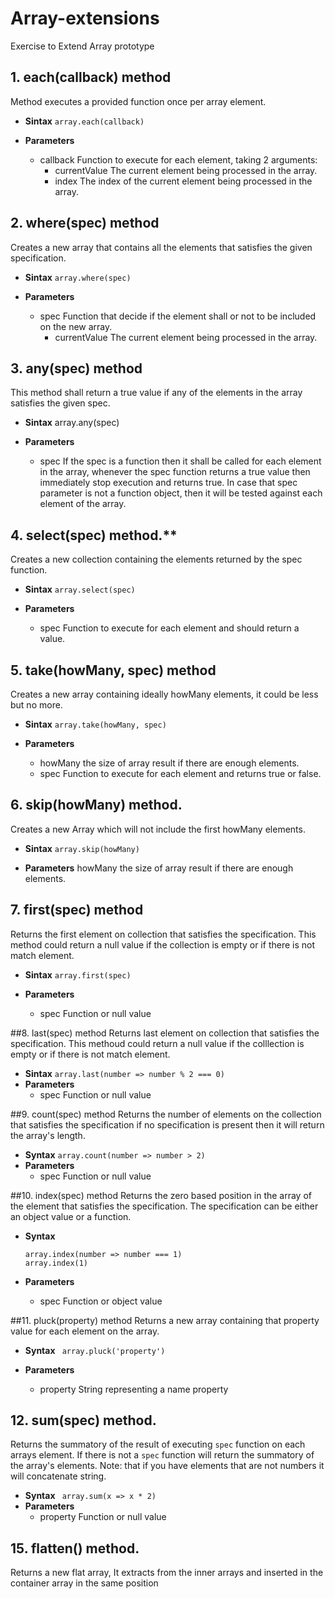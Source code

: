 # Array-extensions
Exercise to Extend Array prototype

## 1. each(callback) method
Method executes a provided function once per array element.

- **Sintax**
   ```array.each(callback)```

- **Parameters**
    * callback
        Function to execute for each element, taking 2 arguments:
        * currentValue
          The current element being processed in the array.
        * index
          The index of the current element being processed in the array.
        



## 2. where(spec) method
Creates a new array that contains all the elements that satisfies the given specification.

- **Sintax**
    ```array.where(spec)```

- **Parameters**
    * spec
        Function that decide if the element shall or not to be included on the new array.
        * currentValue
            The current element being processed in the array.
            
            
##  3. any(spec) method
This method shall return a true value if any of the elements in the array satisfies the given spec. 

- **Sintax**
    array.any(spec)

- **Parameters**
    * spec
        If the spec is a function then it shall be called for each element in the array, 
        whenever the spec function returns a true value then immediately stop execution and returns true. 
        In case that spec parameter is not a function object, 
        then it will be tested against each element of the array.
        
## 4. select(spec) method.**
Creates a new collection containing the elements returned by the spec function. 

- **Sintax**
    ```array.select(spec)```

- **Parameters**
    * spec
        Function to execute for each element and should return a value. 

     
## 5. take(howMany, spec) method
Creates a new array containing ideally howMany elements, it could be less but no more.

- **Sintax**
    ```array.take(howMany, spec)```

- **Parameters**
    * howMany
        the size of array result if there are enough elements.
    * spec
        Function to execute for each element and returns true or false.

## 6. skip(howMany) method.
Creates a new Array which will not include the first howMany elements.

- **Sintax**
    ```array.skip(howMany)```

- **Parameters**
    howMany
        the size of array result if there are enough elements.

## 7. first(spec) method
Returns the first element on collection that satisfies the specification.
This method could return a null value if the collection is empty or if there is not match element.

- **Sintax**
    ```array.first(spec)```

- **Parameters**
    * spec
        Function or null value

##8. last(spec) method
Returns last element on collection that satisfies the specification.
This methoud could return a null value if the colllection is empty or if there is not match element.

- **Sintax**
    ```array.last(number => number % 2 === 0)```
- **Parameters**
    * spec
        Function or null value
        
##9. count(spec) method
Returns the number of elements on the collection that satisfies the specification
if no specification is present then it will return the array's length.

- **Syntax**
    ```array.count(number => number > 2)```
- **Parameters**
    * spec
        Function or null value

##10. index(spec) method
Returns the zero based position in the array of the element that satisfies
the specification. The specification can be either an object value or a function.

- **Syntax**
    ```
    array.index(number => number === 1)
    array.index(1)
    ```

- **Parameters**
    * spec
        Function or object value

##11. pluck(property) method
Returns a new array containing that property value for each element on the array.

- **Syntax**
    ``` array.pluck('property')```

- **Parameters**
    * property
        String representing a name property

## 12. sum(spec) method.
Returns the summatory of the result of executing `spec` function on each arrays element.
If there is not a `spec` function will return the summatory of the array's elements.
Note: that if you have elements that are not numbers it will concatenate string.

- **Syntax**
    ``` array.sum(x => x * 2)```
- **Parameters**
    * property
        Function or null value

## 15. flatten() method.
Returns a new flat array, It extracts from the inner arrays and inserted
in the container array in the same position
